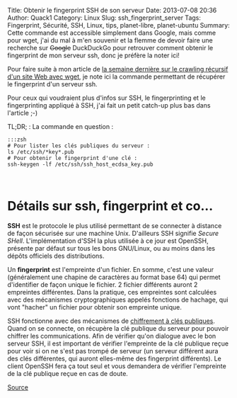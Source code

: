 Title: Obtenir le fingerprint SSH de son serveur
Date: 2013-07-08 20:36
Author: Quack1
Category: Linux
Slug: ssh_fingerprint_server
Tags: Fingerprint, Sécurité, SSH, Linux, tips, planet-libre, planet-ubuntu
Summary: Cette commande est accessible simplement dans Google, mais comme pour wget, j'ai du mal à m'en souvenir et la flemme de devoir faire une recherche sur <s>Google</s> DuckDuckGo pour retrouver comment obtenir le fingerprint de mon serveur ssh, donc je préfère la noter ici!

Pour faire suite à mon article de [la semaine dernière sur le crawling récursif d'un site Web avec wget](|filename|/wget_website.md), je note ici la commande permettant de récupérer le fingerprint d'un serveur ssh.

Pour ceux qui voudraient plus d'infos sur SSH, le fingerprinting et le fingerprinting appliqué à SSH, j'ai fait un petit catch-up plus bas dans l'article ;-)

TL;DR; : La commande en question : 

	:::zsh
	# Pour lister les clés publiques du serveur :
	ls /etc/ssh/*key*.pub
	# Pour obtenir le fingerprint d'une clé :
	ssh-keygen -lf /etc/ssh/ssh_host_ecdsa_key.pub

&nbsp;

# Détails sur ssh, fingerprint et co...

**SSH** est le protocole le plus utilisé permettant de se connecter à distance de façon sécurisée sur une machine Unix. D'ailleurs SSH signifie _Secure SHell_. L'implémentation d'SSH la plus utilisée à ce jour est OpenSSH, présente par défaut sur tous les bons GNU/Linux, ou au moins dans les dépôts officiels des distributions.

Un **fingerprint** est l'empreinte d'un fichier. En somme, c'est une valeur (généralement une chapine de caractères au format base 64) qui permet d'identifier de façon unique le fichier. 2 fichier différents auront 2 empreintes différentes. Dans la pratique, ces empreintes sont calculées avec des mécanismes cryptographiques appelés fonctions de hachage, qui vont "hacher" un fichier pour obtenir son empreinte unique.

SSH fonctionne avec des mécanismes de [chiffrement à clés publiques](https://fr.wikipedia.org/wiki/Cryptographie_asym%C3%A9trique). Quand on se connecte, on récupère la clé publique du serveur pour pouvoir chiffrer les communications. Afin de vérifier qu'on dialogue avec le bon serveur SSH, il est important de vérifier l'empreinte de la clé publique reçue pour voir si on ne s'est pas trompé de serveur (un serveur différent aura des clés différentes, qui auront elles-même des fingerprint différents). Le client OpenSSH fera ça tout seul et vous demandera de vérifier l'empreinte de la clé publique reçue en cas de doute.

[Source](http://www.lysium.de/blog/index.php?/archives/186-How-to-get-ssh-server-fingerprint-information.html)